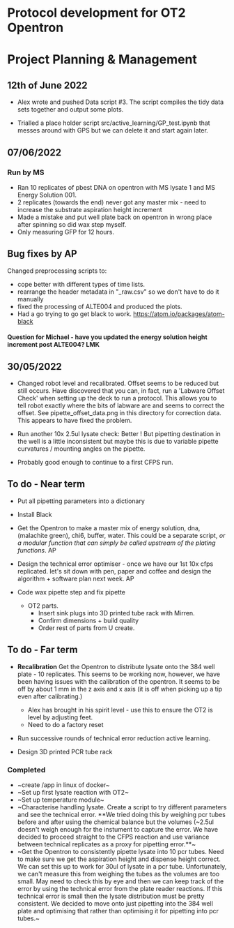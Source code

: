 # Protocol development for OT2 Opentron


# Project Planning & Management

## 12th of June 2022

* Alex wrote and pushed Data script #3. The script compiles the tidy data sets together and output some plots.

* Trialled a place holder script src/active_learning/GP_test.ipynb that messes around with GPS but we can delete it and start again later.

## 07/06/2022

### Run by MS

* Ran 10 replicates of pbest DNA on opentron with MS lysate 1 and MS Energy Solution 001.
* 2 replicates (towards the end) never got any master mix - need to increase the substrate aspiration height increment
* Made a mistake and put well plate back on opentron in wrong place after spinning so did wax step myself.
* Only measuring GFP for 12 hours.

## Bug fixes by AP
Changed preprocessing scripts to:
* cope better with different types of time lists.
* rearrange the header metadata in "_raw.csv" so we don't have to do it manually
* fixed the processing of ALTE004 and produced the plots.
* Had a go trying to go get black to work. https://atom.io/packages/atom-black

#### Question for Michael - have you updated the energy solution height increment post ALTE004?  LMK

## 30/05/2022

* Changed robot level and recalibrated. Offset seems to be reduced but still occurs. Have discovered that you can, in fact, run a 'Labware Offset Check' when setting up the deck to run a protocol.
This allows you to tell robot exactly where the bits of labware are and seems to correct the offset. See pipette_offset_data.png in this directory for correction data. This appears to have fixed the problem.

* Run another 10x 2.5ul lysate check: Better ! But pipetting destination in the well is a little inconsistent but maybe this is due to variable pipette curvatures / mounting angles on the pipette.

* Probably good enough to continue to a first CFPS run.

## To do  - Near term

* Put all pipetting parameters into a dictionary

* Install Black

* Get the Opentron to make a master mix of energy solution, dna, (malachite green),
chi6, buffer, water. This could be a separate script, *or a modular function that can simply be called upstream of the plating functions*. AP

* Design the technical error optimiser - once we have our 1st 10x cfps replicated. let's sit down with pen, paper and coffee and design the algorithm + software plan next week. AP

* Code wax pipette step and fix pipette
  * OT2 parts.
    * Insert sink plugs into 3D printed tube rack with Mirren.
    * Confirm dimensions + build quality
    * Order rest of parts from U create.

## To do - Far term

* **Recalibration**  Get the Opentron to distribute lysate onto the 384 well plate - 10 replicates.
This seems to be working now, however, we have been having issues with the calibration
of the opentron. It seems to be off by about 1 mm in the z axis and x axis (it
is off when picking up a tip even after calibrating.)
  * Alex has brought in his spirit level - use this to ensure the OT2 is level by adjusting feet.
  * Need to do a factory reset

* Run successive rounds of technical error reduction active learning.

* Design 3D printed PCR tube rack


### Completed

* ~create /app in linux of docker~
* ~Set up first lysate reaction with OT2~
* ~Set up temperature module~
* ~Characterise handling lysate. Create a script to try different parameters
and see the technical error. **We tried doing this by weighing pcr tubes before
and after using the chemical balance but the volumes (~2.5ul doesn't weigh enough
for the instument to capture the error. We have decided to proceed straight to the
CFPS reaction and use variance between technical replicates as a proxy for
pipetting error.**~
* ~Get the Opentron to consistently pipette lysate into 10 pcr tubes. Need to make sure
we get the aspiration height and dispense height correct. We can set this up to work
for 30ul of lysate in a pcr tube. Unfortunately, we can't measure this from weighing
the tubes as the volumes are too small. May need to check this by eye and then we
can keep track of the error by using the technical error from the plate reader reactions.
If this technical error is small then the lysate distribution must be pretty consistent.
We decided to move onto just pipetting into the 384 well plate and optimising that
rather than optimising it for pipetting into pcr tubes.~

